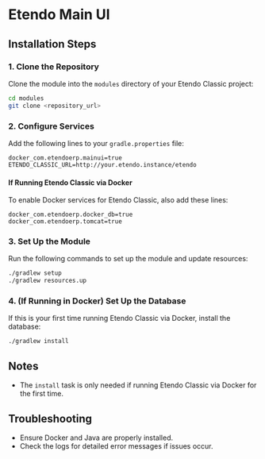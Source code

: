# Etendo Main UI

## Installation Steps

### 1. Clone the Repository
Clone the module into the `modules` directory of your Etendo Classic project:
```bash
cd modules
git clone <repository_url>
```

### 2. Configure Services
Add the following lines to your `gradle.properties` file:
```properties
docker_com.etendoerp.mainui=true
ETENDO_CLASSIC_URL=http://your.etendo.instance/etendo
```

#### If Running Etendo Classic via Docker
To enable Docker services for Etendo Classic, also add these lines:
```properties
docker_com.etendoerp.docker_db=true
docker_com.etendoerp.tomcat=true
```

### 3. Set Up the Module
Run the following commands to set up the module and update resources:
```bash
./gradlew setup
./gradlew resources.up
```

### 4. (If Running in Docker) Set Up the Database
If this is your first time running Etendo Classic via Docker, install the database:
```bash
./gradlew install
```

## Notes
- The `install` task is only needed if running Etendo Classic via Docker for the first time.

## Troubleshooting
- Ensure Docker and Java are properly installed.
- Check the logs for detailed error messages if issues occur.

